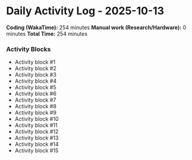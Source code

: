 # Daily Activity Log - 2025-10-13

**Coding (WakaTime):** 254 minutes
**Manual work (Research/Hardware):** 0 minutes
**Total Time:** 254 minutes

### Activity Blocks
- Activity block #1
- Activity block #2
- Activity block #3
- Activity block #4
- Activity block #5
- Activity block #6
- Activity block #7
- Activity block #8
- Activity block #9
- Activity block #10
- Activity block #11
- Activity block #12
- Activity block #13
- Activity block #14
- Activity block #15
